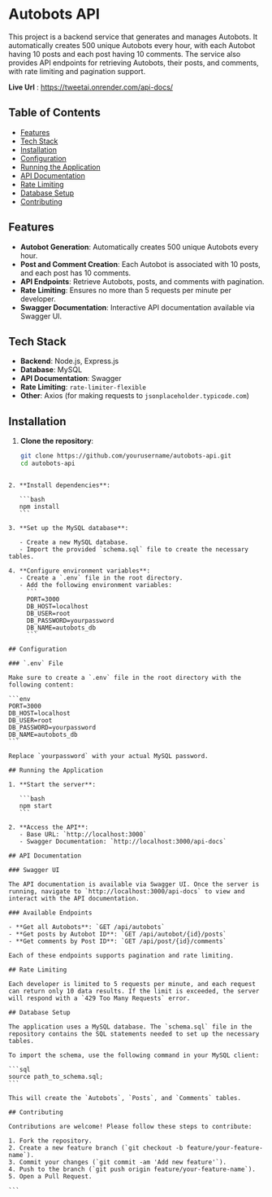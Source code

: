 # Autobots API

This project is a backend service that generates and manages Autobots. It automatically creates 500 unique Autobots every hour, with each Autobot having 10 posts and each post having 10 comments. The service also provides API endpoints for retrieving Autobots, their posts, and comments, with rate limiting and pagination support.

**Live Url** : https://tweetai.onrender.com/api-docs/

## Table of Contents

- [Features](#features)
- [Tech Stack](#tech-stack)
- [Installation](#installation)
- [Configuration](#configuration)
- [Running the Application](#running-the-application)
- [API Documentation](#api-documentation)
- [Rate Limiting](#rate-limiting)
- [Database Setup](#database-setup)
- [Contributing](#contributing)

## Features

- **Autobot Generation**: Automatically creates 500 unique Autobots every hour.
- **Post and Comment Creation**: Each Autobot is associated with 10 posts, and each post has 10 comments.
- **API Endpoints**: Retrieve Autobots, posts, and comments with pagination.
- **Rate Limiting**: Ensures no more than 5 requests per minute per developer.
- **Swagger Documentation**: Interactive API documentation available via Swagger UI.

## Tech Stack

- **Backend**: Node.js, Express.js
- **Database**: MySQL
- **API Documentation**: Swagger
- **Rate Limiting**: `rate-limiter-flexible`
- **Other**: Axios (for making requests to `jsonplaceholder.typicode.com`)

## Installation

1. **Clone the repository**:
   ```bash
   git clone https://github.com/yourusername/autobots-api.git
   cd autobots-api
   ```

````

2. **Install dependencies**:

   ```bash
   npm install
   ```

3. **Set up the MySQL database**:

   - Create a new MySQL database.
   - Import the provided `schema.sql` file to create the necessary tables.

4. **Configure environment variables**:
   - Create a `.env` file in the root directory.
   - Add the following environment variables:
     ```
     PORT=3000
     DB_HOST=localhost
     DB_USER=root
     DB_PASSWORD=yourpassword
     DB_NAME=autobots_db
     ```

## Configuration

### `.env` File

Make sure to create a `.env` file in the root directory with the following content:

```env
PORT=3000
DB_HOST=localhost
DB_USER=root
DB_PASSWORD=yourpassword
DB_NAME=autobots_db
```

Replace `yourpassword` with your actual MySQL password.

## Running the Application

1. **Start the server**:

   ```bash
   npm start
   ```

2. **Access the API**:
   - Base URL: `http://localhost:3000`
   - Swagger Documentation: `http://localhost:3000/api-docs`

## API Documentation

### Swagger UI

The API documentation is available via Swagger UI. Once the server is running, navigate to `http://localhost:3000/api-docs` to view and interact with the API documentation.

### Available Endpoints

- **Get all Autobots**: `GET /api/autobots`
- **Get posts by Autobot ID**: `GET /api/autobot/{id}/posts`
- **Get comments by Post ID**: `GET /api/post/{id}/comments`

Each of these endpoints supports pagination and rate limiting.

## Rate Limiting

Each developer is limited to 5 requests per minute, and each request can return only 10 data results. If the limit is exceeded, the server will respond with a `429 Too Many Requests` error.

## Database Setup

The application uses a MySQL database. The `schema.sql` file in the repository contains the SQL statements needed to set up the necessary tables.

To import the schema, use the following command in your MySQL client:

```sql
source path_to_schema.sql;
```

This will create the `Autobots`, `Posts`, and `Comments` tables.

## Contributing

Contributions are welcome! Please follow these steps to contribute:

1. Fork the repository.
2. Create a new feature branch (`git checkout -b feature/your-feature-name`).
3. Commit your changes (`git commit -am 'Add new feature'`).
4. Push to the branch (`git push origin feature/your-feature-name`).
5. Open a Pull Request.

```
````
